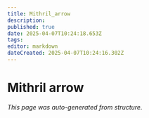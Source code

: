 ```yaml
---
title: Mithril_arrow
description: 
published: true
date: 2025-04-07T10:24:18.653Z
tags: 
editor: markdown
dateCreated: 2025-04-07T10:24:16.302Z
---
```


# Mithril arrow

*This page was auto-generated from structure.*